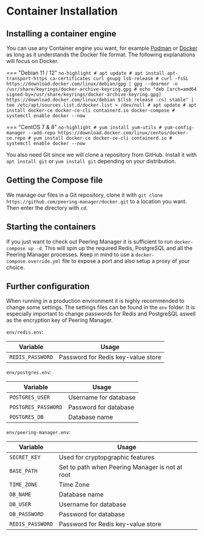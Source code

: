 # Container Installation

## Installing a container engine
You can use any Container engine you want, for example
[Podman](https://podman.io/) or [Docker](https://www.docker.com/) as long as
it understands the Docker file format. The following explanations will focus
on Docker.

=== "Debian 11 / 12"
    ```no-highlight
    # apt update
    # apt install apt-transport-https ca-certificates curl gnupg lsb-release
    # curl -fsSL https://download.docker.com/linux/debian/gpg | gpg --dearmor -o /usr/share/keyrings/docker-archive-keyring.gpg
    # echo "deb [arch=amd64 signed-by=/usr/share/keyrings/docker-archive-keyring.gpg] https://download.docker.com/linux/debian $(lsb_release -cs) stable" | tee /etc/apt/sources.list.d/docker.list > /dev/null
    # apt update
    # apt install docker-ce docker-ce-cli containerd.io docker-compose
    # systemctl enable docker --now
    ```

=== "CentOS 7 & 8"
    ```no-highlight
    # yum install yum-utils
    # yum-config-manager --add-repo https://download.docker.com/linux/centos/docker-ce.repo
    # yum install docker-ce docker-ce-cli containerd.io
    # systemctl enable docker --now
    ```

You also need Git since we will clone a repository from GitHub. Install it with
`apt install git` or `yum install git` depending on your distribution.

## Getting the Compose file

We manage our files in a Git repository, clone it with
`git clone https://github.com/peering-manager/docker.git` to a location you
want. Then enter the directory with `cd`.

## Starting the containers

If you just want to check out Peering Manager it is sufficient to run
`docker-compose up -d`. This will spin up the required Redis, PostgreSQL and
all the Peering Manager processes. Keep in mind to use a
`docker-compose.override.yml` file to expose a port and also setup a proxy of
your choice.

## Further configuration

When running in a production environment it is highly recommended to change
some settings. The settings files can be found in the `env` folder.
It is especially important to change passwords for Redis and PostgreSQL aswell
as the encryption key of Peering Manager.

`env/redis.env`:

| Variable         | Usage                              |
|------------------|------------------------------------|
| `REDIS_PASSWORD` | Password for Redis key-value store |

`env/postgres.env`:

| Variable            | Usage                 |
|---------------------|-----------------------|
| `POSTGRES_USER`     | Username for database |
| `POSTGRES_PASSWORD` | Password for database |
| `POSTGRES_DB`       | Database name         |

`env/peering-manager.env`:

| Variable         | Usage                                           |
|------------------|-------------------------------------------------|
| `SECRET_KEY`     | Used for cryptopgraphic features                |
| `BASE_PATH`      | Set to path when Peering Manager is not at root |
| `TIME_ZONE`      | Time Zone                                       |
| `DB_NAME`        | Database name                                   |
| `DB_USER`        | Username for database                           |
| `DB_PASSWORD`    | Password for database                           |
| `REDIS_PASSWORD` | Password for Redis key-value store              |

